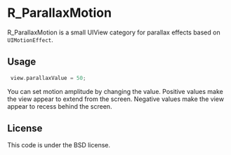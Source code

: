 R_ParallaxMotion
=================

R_ParallaxMotion is a small UIView category for parallax effects based on `UIMotionEffect`.

Usage
-------------
```Objective-C
 view.parallaxValue = 50;
```
You can set motion amplitude by changing the value.
Positive values make the view appear to extend from the screen. Negative values
make the view appear to recess behind the screen.

License
--------

This code is under the BSD license.
